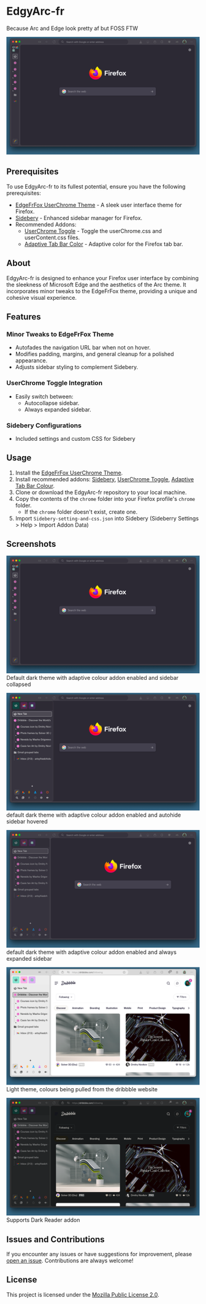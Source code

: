 # EdgyArc-fr

Because Arc and Edge look pretty af but FOSS FTW

![EdgyArc-fr, default dark theme with adaptive colour addon enabled](screenshots/01.png)

## Prerequisites

To use EdgyArc-fr to its fullest potential, ensure you have the following prerequisites:

- [EdgeFrFox UserChrome Theme](https://github.com/bmFtZQ/edge-frfox/) - A sleek user interface theme for Firefox.
- [Sidebery](https://addons.mozilla.org/firefox/addon/sidebery/) - Enhanced sidebar manager for Firefox.
- Recommended Addons:
  - [UserChrome Toggle](https://addons.mozilla.org/firefox/addon/userchrome-toggle/) - Toggle the userChrome.css and userContent.css files.
  - [Adaptive Tab Bar Color](https://addons.mozilla.org/en-GB/firefox/addon/adaptive-tab-bar-colour/) - Adaptive color for the Firefox tab bar.

## About

EdgyArc-fr is designed to enhance your Firefox user interface by combining the sleekness of Microsoft Edge and the aesthetics of the Arc theme. It incorporates minor tweaks to the EdgeFrFox theme, providing a unique and cohesive visual experience.

## Features

### Minor Tweaks to EdgeFrFox Theme

- Autofades the navigation URL bar when not on hover.
- Modifies padding, margins, and general cleanup for a polished appearance.
- Adjusts sidebar styling to complement Sidebery.

### UserChrome Toggle Integration

- Easily switch between:
  - Autocollapse sidebar.
  - Always expanded sidebar.

### Sidebery Configurations

- Included settings and custom CSS for Sidebery

## Usage

1. Install the [EdgeFrFox UserChrome Theme](https://github.com/bmFtZQ/edge-frfox/).
2. Install recommended addons: [Sidebery](https://addons.mozilla.org/firefox/addon/sidebery/), [UserChrome Toggle](https://addons.mozilla.org/firefox/addon/userchrome-toggle/), [Adaptive Tab Bar Colour](https://addons.mozilla.org/en-GB/firefox/addon/adaptive-tab-bar-colour/).
3. Clone or download the EdgyArc-fr repository to your local machine.
4. Copy the contents of the `chrome` folder into your Firefox profile's `chrome` folder.
   - If the `chrome` folder doesn't exist, create one.
5. Import `Sidebery-setting-and-css.json` into Sidebery (Sideberry Settings > Help > Import Addon Data)

## Screenshots

![EdgyArc-fr, default dark theme with adaptive colour addon enabled](screenshots/01.png)
Default dark theme with adaptive colour addon enabled and sidebar collapsed

![EdgyArc-fr, default dark theme](screenshots/02.png)
default dark theme with adaptive colour addon enabled and autohide sidebar hovered

![EdgyArc-fr, default dark theme](screenshots/03.png)
default dark theme with adaptive colour addon enabled and always expanded sidebar

![Light theme, colours being pulled from the dribbble website](screenshots/04.png)
Light theme, colours being pulled from the dribbble website

![EdgyArc-fr, supports dark reader](screenshots/05.png)
Supports Dark Reader addon

## Issues and Contributions

If you encounter any issues or have suggestions for improvement, please [open an issue](https://github.com/artsyfriedchicken/EdgyArc-fr/issues). Contributions are always welcome!

## License

This project is licensed under the [Mozilla Public License 2.0](https://opensource.org/licenses/MPL-2.0).
